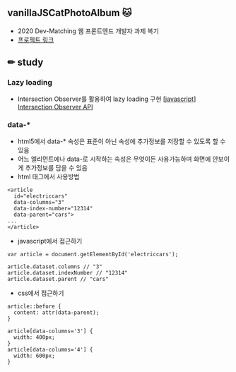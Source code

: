 ## vanillaJSCatPhotoAlbum 🐱
- 2020 Dev-Matching 웹 프론트엔드 개발자 과제 복기
- [ 프로젝트 링크](https://soyeondev.github.io/vanillaJSCatPhotoAlbum/)


## ✏ study 


### Lazy loading
- Intersection Observer를 활용하여 lazy loading 구현
[ [javascript] Intersection Observer API](https://soyeondev.tistory.com/309)

### data-*
- html5에서 data-* 속성은 표준이 아닌 속성에 추가정보를 저장할 수 있도록 할 수 있음
- 어느 엘리먼트에나 data-로 시작하는 속성은 무엇이든 사용가능하며 화면에 안보이게 추가정보를 담을 수 있음
- html 태그에서 사용방법
```
<article
  id="electriccars"
  data-columns="3"
  data-index-number="12314"
  data-parent="cars">
...
</article>
```
- javascript에서 접근하기
```
var article = document.getElementById('electriccars');

article.dataset.columns // "3"
article.dataset.indexNumber // "12314"
article.dataset.parent // "cars"
```
- css에서 접근하기
```
article::before {
  content: attr(data-parent);
}
```
```
article[data-columns='3'] {
  width: 400px;
}
article[data-columns='4'] {
  width: 600px;
}
```
